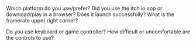 
Which platform do you use/prefer?
Did you use the itch.io app or download/play in a browser?
Does it launch successfully?
What is the framerate upper right corner?

Do you use keyboard or game controller?
How difficult or uncomfortable are the controls to use?
